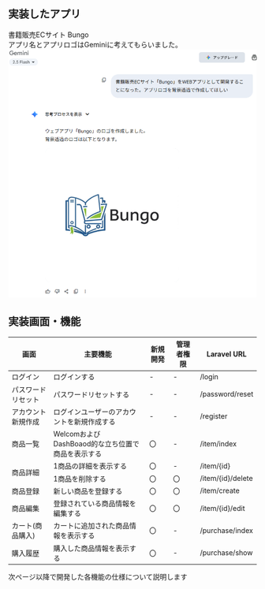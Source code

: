 ## 実装したアプリ

書籍販売ECサイト Bungo<br>
アプリ名とアプリロゴはGeminiに考えてもらいました。
![alt text](../images/section0/section0.png)

## 実装画面・機能

<table>
  <thead>
    <tr>
      <th>画面</th>
      <th>主要機能</th>
      <th>新規開発</th>
      <th>管理者権限</th>
      <th>Laravel URL</th>
    </tr>
  </thead>
  <tbody>
    <tr>
      <td>ログイン</td>
      <td>ログインする</td>
      <td>-</td>
      <td>-</td>
      <td>/login</td>
    </tr>
    <tr>
      <td>パスワードリセット</td>
      <td>パスワードリセットする</td>
      <td>-</td>
      <td>-</td>
      <td>/password/reset</td>
    </tr>
    <tr>
      <td>アカウント新規作成</td>
      <td>ログインユーザーのアカウントを新規作成する</td>
      <td>-</td>
      <td>-</td>
      <td>/register</td>
    </tr>
    <tr>
      <td>商品一覧</td>
      <td>Welcomおよび<br>DashBoaod的な立ち位置で商品を表示する</td>
      <td>〇</td>
      <td>-</td>
      <td>/item/index</td>
    </tr>
    <tr>
      <td rowspan="2">商品詳細</td>
      <td>1商品の詳細を表示する</td>
      <td>〇</td>
      <td>-</td>
      <td>/item/{id}</td>
    </tr>
    <tr>
      <td>1商品を削除する</td>
      <td>〇</td>
      <td>〇</td>
      <td>/item/{id}/delete</td>
    </tr>
    <tr>
      <td>商品登録</td>
      <td>新しい商品を登録する</td>
      <td>〇</td>
      <td>〇</td>
      <td>/item/create</td>
    </tr>
    <tr>
      <td>商品編集</td>
      <td>登録されている商品情報を編集する</td>
      <td>〇</td>
      <td>〇</td>
      <td>/item/{id}/edit</td>
    </tr>
    <tr>
      <td>カート(商品購入)</td>
      <td>カートに追加された商品情報を表示する</td>
      <td>〇</td>
      <td>-</td>
      <td>/purchase/index</td>
    </tr>
    <tr>
      <td>購入履歴</td>
      <td>購入した商品情報を表示する</td>
      <td>〇</td>
      <td>-</td>
      <td>/purchase/show</td>
    </tr>
  </tbody>
<table>  

次ページ以降で開発した各機能の仕様について説明します
